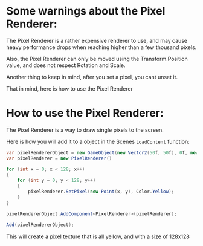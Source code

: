# Some warnings about the Pixel Renderer:
The Pixel Renderer is a rather expensive renderer to use, and may cause heavy performance drops when reaching higher than a few thousand pixels.

Also, the Pixel Renderer can only be moved using the Transform.Position value, and does not respect Rotation and Scale.

Another thing to keep in mind, after you set a pixel, you cant unset it.

That in mind, here is how to use the Pixel Renderer

# How to use the Pixel Renderer:
The Pixel Renderer is a way to draw single pixels to the screen.

Here is how you will add it to a object in the Scenes `LoadContent` function:
```cs
var pixelRendererObject = new GameObject(new Vector2(50f, 50f), 0f, new Vector2(1f, 1f), SceneManager);
var pixelRenderer = new PixelRenderer()

for (int x = 0; x < 128; x++)
{
    for (int y = 0; y < 128; y++)
    {
        pixelRenderer.SetPixel(new Point(x, y), Color.Yellow);
    }
}

pixelRendererObject.AddComponent<PixelRenderer>(pixelRenderer);

Add(pixelRendererObject);
```
This will create a pixel texture that is all yellow, and with a size of 128x128

